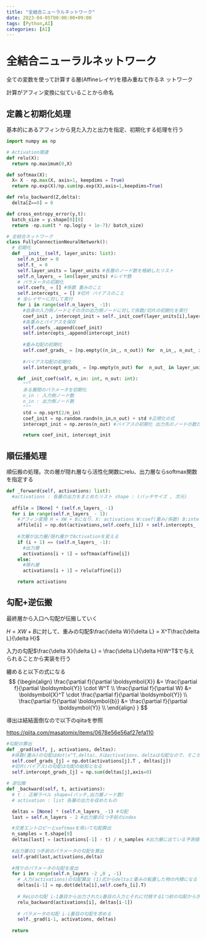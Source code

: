 ```yaml
---
title: "全結合ニューラルネットワーク"
date: 2023-04-05T00:00:00+09:00
tags: [Python,AI]
categories: [AI]
---
```

# 全結合ニューラルネットワーク

全ての変数を使って計算する層(Affineレイヤ)を積み重ねて作るネ  ットワーク

計算がアフィン変換に似ていることから命名

## 定義と初期化処理

基本的にあるアフィンから見た入力と出力を指定、初期化する処理を行う

``` python
import numpy as np

# Activation関連
def relu(X):
  return np.maximum(0,X)

def softmax(X):
  X= X - np.max(X, axis=1, keepdims = True)
  return np.exp(X)/np.sum(np.exp(X),axis=1,keepdims=True)

def relu_backward(Z,delta):
  delta[Z==0] = 0

def cross_entropy_error(y,t):
  batch_size = y.shape[0][0]
  return -np.sum(t * np.log(y + 1e-7)/ batch_size)

# 全結合ネットワーク
class FullyConnectionNeuralNetwork():
  # 初期化
  def __init__(self, layer_units: list):
    self.n_iter = 0
    self.t_ = 0
    self.layer_units = layer_units #各層のノード数を格納したリスト
    self.n_layers_ = len(layer_units) #レイヤ数
    # パラメータの初期化
    self.coefs_ = [] #係数 重みのこと
    self.intercepts_ = [] #切片 バイアスのこと
    # 全レイヤーに対して実行
    for i in range(self.n_layers_ -1):
      #自身の入力側ノードとその次の出力側ノードに対して係数/切片の初期化を実行
      coef_init , intercept_init = self._init_coef(layer_units[i],layer_units[i+1]) 
      #各重みとバイアスを保存
      self.coefs_.append(coef_init)
      self.intercepts_.append(intercept_init)
      
      #重み勾配の初期化
      self.coef_grads_ = [np.empty((n_in_, n_out)) for  n_in_, n_out_ in zip(layer_units[:-1],layer_units[1:])]
      
      #バイアス勾配の初期化
      self.intercept_grads_ = [np.empty(n_out) for  n_out_ in layer_units[1:]]

    def _init_coef(self, n_in: int, n_out: int):
      """
      ある層間のパラメータを初期化
      n_in : 入力側ノード数
      n_in : 出力側ノード数
      """
      std = np.sqrt(2/n_in)
      coef_init = np.random.randn(n_in,n_out) + std #正規化の式
      intercept_init = np.zeros(n_out) #バイアスの初期化 出力先のノードの数だけバイアスがあるので、その数だけ初期化

      return coef_init, intercept_init

```

## 順伝播処理

順伝搬の処理。次の層が隠れ層なら活性化関数にrelu、出力層ならsoftmax関数を指定する

``` python
def _forward(self, activations: list):
  #activations : 各層の出力をまとめたリスト shape : (バッチサイズ , 次元)
  
  affile = [None] * (self.n_layers_ -1)
  for i in range(self.n_layers_ - 1):
    #アフィン変換 H = XW + Bになり、X: activations W:coef(重み/係数) B:intercepts_(切片/バイアス)となる
    affile[i] = np.dot(activations,self.coefs_[i]) + self.intercepts_
    
    #次層が出力層/隠れ層かでActivationを変える
    if (i + 1) == (self.n_layers_ -1):
      #出力層
      activations[i + 1] = softmax(affine[i])
    else:
      #隠れ層
      activations[i + 1] = relu(affine[i])

    return activations
```

## 勾配+逆伝搬

最終層から入口へ勾配が伝搬していく

$H = XW+B$に対して、重みの勾配$\frac{\delta W}{\delta L} = X^T\frac{\delta L}{\delta H}$

入力の勾配$\frac{\delta X}{\delta L} = \frac{\delta L}{\delta H}W^T$で与えられることから実装を行う

纏めると以下の式になる
$$
{\begin{align}
\frac{\partial f}{\partial \boldsymbol{X}} &= \frac{\partial f}{\partial \boldsymbol{Y}} \cdot W^T  \\
\frac{\partial f}{\partial W} &= \boldsymbol{X}^T \cdot \frac{\partial f}{\partial \boldsymbol{Y}}    \\
\frac{\partial f}{\partial \boldsymbol{b}} &= \frac{\partial f}{\partial \boldsymbol{Y}}   \\
\end{align}
}
$$

導出は結結面倒なので以下のqiitaを参照

https://qiita.com/masatomix/items/0678e56e56af27efa110

``` python
#勾配の算出
def _grad(self, j, activations, deltas):
  #係数(重み)の勾配はdot(x^T,delta)、Xはactivations、deltaは勾配なので、そこから計算する
  self.coef_grads_[j] = np.dot(activations[j].T , deltas[j])
  #切片(バイアス)の勾配は勾配の総和となる
  self.intercept_grads_[j] = np.sum(deltas[j],axis=0)

# 逆伝搬
def _backward(self, t, activations):
  # t : 正解ラベル shape=(バッチ,出力層ノード数)
  # activation : list 各層の出力を収めたもの

  deltas = [None] * (self.n_layers_ -1) #勾配
  last = self.n_layers - 2 #出力層の1つ手前のindex

  #交差エントロピーとsoftmaxを用いて勾配算出
  n_samples = t.shape[0]
  deltas[last] = (activations[-1] - t) / n_samples #出力層に出ている予測値と正解ラベルの差をサンプル数で割る
  
  #出力層の1つ手前のパラメータの勾配を算出
  self.grad(last,activations,delta)
  
  #残りのパラメータの勾配を産出
  for i in range(self.n_layers -2 ,0 , -1)
    # 入力(activations)の勾配算出 (1)式からdeltaと重みの転置した物の内積になる
    deltas[i-1] = np.dot(delta[i],self.coefs_[i].T)
    
    # ReLUの勾配 i-1番目から出力されたi番目の入力とそれに付随する1つ前の勾配から求める
    relu_backward(activations[i], deltas[i-1])
    
    # パラメータの勾配 i-i番目の勾配を求める
    self._grad(i-1, activations, deltas)
    
  return

```